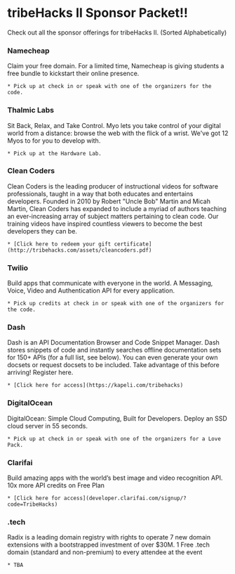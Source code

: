 # tribeHacks II Sponsor Packet!!

Check out all the sponsor offerings for tribeHacks II. (Sorted Alphabetically)

### Namecheap

Claim your free domain. For a limited time, Namecheap is giving students a free bundle to kickstart their online presence. 

	* Pick up at check in or speak with one of the organizers for the code.

### Thalmic Labs

Sit Back, Relax, and Take Control. Myo lets you take control of your digital world from a distance: browse the web with the flick of a wrist. We've got 12 Myos to for you to develop with. 

	* Pick up at the Hardware Lab.

### Clean Coders

Clean Coders is the leading producer of instructional videos for software professionals, taught in a way that both educates and entertains developers. Founded in 2010 by Robert "Uncle Bob" Martin and Micah Martin, Clean Coders has expanded to include a myriad of authors teaching an ever-increasing array of subject matters pertaining to clean code. Our training videos have inspired countless viewers to become the best developers they can be. 

	* [Click here to redeem your gift certificate](http://tribehacks.com/assets/cleancoders.pdf)


### Twilio

Build apps that communicate with everyone in the world. A Messaging, Voice, Video and Authentication API for every application.

	* Pick up credits at check in or speak with one of the organizers for the code.

### Dash 

Dash is an API Documentation Browser and Code Snippet Manager. Dash stores snippets of code and instantly searches offline documentation sets for 150+ APIs (for a full list, see below). You can even generate your own docsets or request docsets to be included. Take advantage of this before arriving! Register here. 

	* [Click here for access](https://kapeli.com/tribehacks)

### DigitalOcean

DigitalOcean: Simple Cloud Computing, Built for Developers. Deploy an SSD cloud server in 55 seconds.

	* Pick up at check in or speak with one of the organizers for a Love Pack.

### Clarifai

Build amazing apps with the world’s best image and video recognition API. 10x more API credits on Free Plan

	* [Click here for access](developer.clarifai.com/signup/?code=TribeHacks)

### .tech

Radix is a leading domain registry with rights to operate 7 new domain extensions with a bootstrapped investment of over $30M. 1 Free .tech domain (standard and non-premium) to every attendee at the event

	* TBA